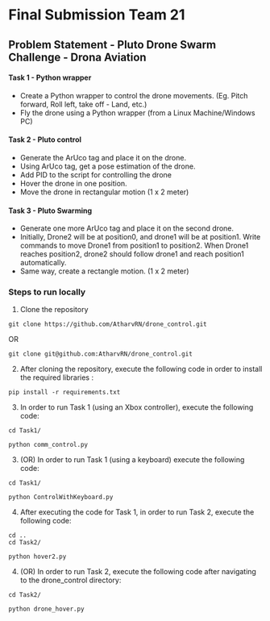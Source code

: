 # Final Submission Team 21 #
## Problem Statement - Pluto Drone Swarm Challenge - Drona Aviation
#### Task 1 - Python wrapper
- Create a Python wrapper to control the drone movements. (Eg. Pitch forward, Roll left, take off - Land, etc.)
- Fly the drone using a Python wrapper (from a Linux Machine/Windows PC)
#### Task 2 - Pluto control
- Generate the ArUco tag and place it on the drone.
- Using ArUco tag, get a pose estimation of the drone.
- Add PID to the script for controlling the drone
- Hover the drone in one position.
- Move the drone in rectangular motion (1 x 2 meter)

#### Task 3 - Pluto Swarming
- Generate one more ArUco tag and place it on the second drone.
- Initially, Drone2 will be at position0, and drone1 will be at position1. Write
commands to move Drone1 from position1 to position2. When Drone1 reaches
position2, drone2 should follow drone1 and reach position1 automatically.
- Same way, create a rectangle motion. (1 x 2 meter)
### Steps to run locally
1. Clone the repository
  ```
  git clone https://github.com/AtharvRN/drone_control.git 
  ``` 
  OR
  ```
  git clone git@github.com:AtharvRN/drone_control.git
  ```
    
2. After cloning the repository, execute the following code in order to install the required libraries :

  ```shell
  pip install -r requirements.txt
  ```
3. In order to run Task 1 (using an Xbox controller), execute the following code:

  ```shell
  cd Task1/
  ```
  ```
  python comm_control.py
  ```

3. (OR) In order to run Task 1 (using a keyboard) execute the following code:

```shell
cd Task1/
```
```
python ControlWithKeyboard.py
```

4. After executing the code for Task 1, in order to run Task 2, execute the following code:

  ```shell
  cd ..
  cd Task2/
  ```
  ```
  python hover2.py
  ```
  
4. (OR) In order to run Task 2, execute the following code after navigating to the drone_control directory:

  ```shell
  cd Task2/
  ```
  ```
  python drone_hover.py
  ```
